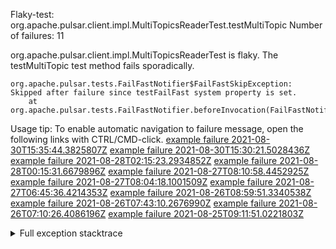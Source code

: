         
Flaky-test: org.apache.pulsar.client.impl.MultiTopicsReaderTest.testMultiTopic
Number of failures: 11

org.apache.pulsar.client.impl.MultiTopicsReaderTest is flaky. The testMultiTopic test method fails sporadically.

```
org.apache.pulsar.tests.FailFastNotifier$FailFastSkipException: Skipped after failure since testFailFast system property is set.
	at org.apache.pulsar.tests.FailFastNotifier.beforeInvocation(FailFastNotifier.java:88)

```

Usage tip: To enable automatic navigation to failure message, open the following links with CTRL/CMD-click.
[example failure 2021-08-30T15:35:44.3825807Z](https://github.com/apache/pulsar/runs/3463119398?check_suite_focus=true#step:9:4239)
[example failure 2021-08-30T15:30:21.5028436Z](https://github.com/apache/pulsar/runs/3463119398?check_suite_focus=true#step:9:1853)
[example failure 2021-08-28T02:15:23.2934852Z](https://github.com/apache/pulsar/runs/3448473880?check_suite_focus=true#step:9:3236)
[example failure 2021-08-28T00:15:31.6679896Z](https://github.com/apache/pulsar/runs/3447917315?check_suite_focus=true#step:9:2604)
[example failure 2021-08-27T08:10:58.4452925Z](https://github.com/apache/pulsar/runs/3440980370?check_suite_focus=true#step:9:3303)
[example failure 2021-08-27T08:04:18.1001509Z](https://github.com/apache/pulsar/runs/3440855241?check_suite_focus=true#step:9:3228)
[example failure 2021-08-27T06:45:36.4214353Z](https://github.com/apache/pulsar/runs/3440411158?check_suite_focus=true#step:9:3229)
[example failure 2021-08-26T08:59:51.3340538Z](https://github.com/apache/pulsar/runs/3430539961?check_suite_focus=true#step:9:3938)
[example failure 2021-08-26T07:43:10.2676990Z](https://github.com/apache/pulsar/runs/3429972501?check_suite_focus=true#step:9:1860)
[example failure 2021-08-26T07:10:26.4086196Z](https://github.com/apache/pulsar/runs/3429892136?check_suite_focus=true#step:9:3290)
[example failure 2021-08-25T09:11:51.0221803Z](https://github.com/apache/pulsar/runs/3420085427?check_suite_focus=true#step:10:3194)


<details>
<summary>Full exception stacktrace</summary>
<code><pre>
org.apache.pulsar.tests.FailFastNotifier$FailFastSkipException: Skipped after failure since testFailFast system property is set.
	at org.apache.pulsar.tests.FailFastNotifier.beforeInvocation(FailFastNotifier.java:88)

</pre></code>
</details>

